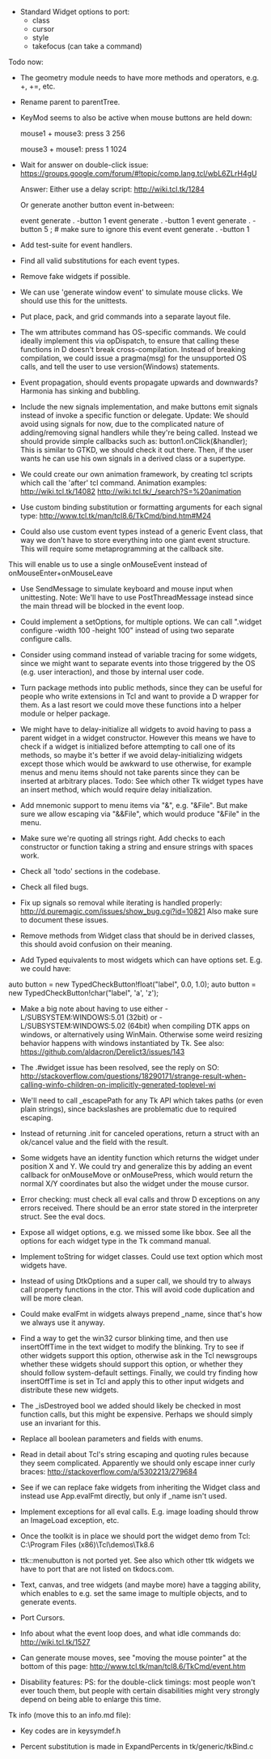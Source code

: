 - Standard Widget options to port:
    - class
    - cursor
    - style
    - takefocus (can take a command)

Todo now:

- The geometry module needs to have more methods and operators, e.g. +, +=, etc.

- Rename parent to parentTree.

- KeyMod seems to also be active when mouse buttons are held down:

    mouse1 + mouse3:
    press 3 256

    mouse3 + mouse1:
    press 1 1024

- Wait for answer on double-click issue:
https://groups.google.com/forum/#!topic/comp.lang.tcl/wbL6ZLrH4gU

    Answer: Either use a delay script:
    http://wiki.tcl.tk/1284

    Or generate another button event in-between:

    event generate . <ButtonPress> -button 1
    event generate . <ButtonRelease> -button 1
    event generate . <ButtonPress> -button 5 ; # make sure to ignore this event
    event generate . <ButtonPress> -button 1

- Add test-suite for event handlers.

- Find all valid substitutions for each event types.

- Remove fake widgets if possible.

- We can use 'generate window event' to simulate mouse clicks. We should use
this for the unittests.

- Put place, pack, and grid commands into a separate layout file.

- The wm attributes command has OS-specific commands. We could ideally implement
this via opDispatch, to ensure that calling these functions in D doesn't break
cross-compilation. Instead of breaking compilation, we could issue a pragma(msg)
for the unsupported OS calls, and tell the user to use version(Windows) statements.

- Event propagation, should events propagate upwards and downwards? Harmonia has sinking and bubbling.

- Include the new signals implementation, and make buttons emit signals instead of
invoke a specific function or delegate. Update: We should avoid using signals
for now, due to the complicated nature of adding/removing signal handlers
while they're being called. Instead we should provide simple callbacks such as:
button1.onClick(&handler);
This is similar to GTKD, we should check it out there. Then, if the user wants
he can use his own signals in a derived class or a supertype.

- We could create our own animation framework, by creating tcl scripts which call
the 'after' tcl command.
Animation examples: http://wiki.tcl.tk/14082
http://wiki.tcl.tk/_/search?S=%20animation

- Use custom binding substitution or formatting arguments for each signal type:
http://www.tcl.tk/man/tcl8.6/TkCmd/bind.htm#M24

- Could also use custom event types instead of a generic Event class, that way
we don't have to store everything into one giant event structure. This will
require some metaprogramming at the callback site.

This will enable us to use a single onMouseEvent instead of onMouseEnter+onMouseLeave

- Use SendMessage to simulate keyboard and mouse input when unittesting.
Note: We'll have to use PostThreadMessage instead since the main thread will
be blocked in the event loop.

- Could implement a setOptions, for multiple options. We can call ".widget configure -width 100 -height 100" instead of using two separate configure calls.

- Consider using command instead of variable tracing for some widgets, since we might
want to separate events into those triggered by the OS (e.g. user interaction),
and those by internal user code.

- Turn package methods into public methods, since they can be useful for people who write
extensions in Tcl and want to provide a D wrapper for them. As a last resort we could
move these functions into a helper module or helper package.

- We might have to delay-initialize all widgets to avoid having to pass a parent widget in a widget constructor.
However this means we have to check if a widget is initialized before attempting to call one of its methods,
so maybe it's better if we avoid delay-initializing widgets except those which would be awkward to use otherwise,
for example menus and menu items should not take parents since they can be inserted at arbitrary places.
Todo: See which other Tk widget types have an insert method, which would require delay initialization.

- Add mnemonic support to menu items via "&", e.g. "&File". But make sure we allow escaping via "&&File", which would produce "&File" in the menu.

- Make sure we're quoting all strings right. Add checks to each constructor or function taking a string and
ensure strings with spaces work.

- Check all 'todo' sections in the codebase.

- Check all filed bugs.

- Fix up signals so removal while iterating is handled properly:
http://d.puremagic.com/issues/show_bug.cgi?id=10821
Also make sure to document these issues.

- Remove methods from Widget class that should be in derived classes, this should avoid confusion
on their meaning.

- Add Typed equivalents to most widgets which can have options set. E.g. we could have:

auto button = new TypedCheckButton!float("label", 0.0, 1.0);
auto button = new TypedCheckButton!char("label", 'a', 'z');

- Make a big note about having to use either -L/SUBSYSTEM:WINDOWS:5.01 (32bit) or -L/SUBSYSTEM:WINDOWS:5.02 (64bit) when compiling DTK apps on windows, or alternatively using WinMain. Otherwise some weird resizing behavior happens with windows instantiated by Tk. See also:
https://github.com/aldacron/Derelict3/issues/143

- The .#widget issue has been resolved, see the reply on SO:
http://stackoverflow.com/questions/18290171/strange-result-when-calling-winfo-children-on-implicitly-generated-toplevel-wi

- We'll need to call _escapePath for any Tk API which takes paths (or even plain strings), since backslashes are problematic due to required escaping.

- Instead of returning .init for canceled operations, return a struct with an ok/cancel value
and the field with the result.

- Some widgets have an identity function which returns the widget under position X and Y.
We could try and generalize this by adding an event callback for onMouseMove or
onMousePress, which would return the normal X/Y coordinates but also the widget under the
mouse cursor.

- Error checking: must check all eval calls and throw D exceptions on any errors received.
There should be an error state stored in the interpreter struct. See the eval docs.

- Expose all widget options, e.g. we missed some like bbox.
See all the options for each widget type in the Tk command manual.

- Implement toString for widget classes. Could use text option which most widgets have.

- Instead of using DtkOptions and a super call, we should try to always call property functions
in the ctor. This will avoid code duplication and will be more clean.

- Could make evalFmt in widgets always prepend _name, since that's how we always use it anyway.

- Find a way to get the win32 cursor blinking time, and then use insertOffTime in the text widget
to modify the blinking. Try to see if other widgets support this option, otherwise ask in the
Tcl newsgroups whether these widgets should support this option, or whether they should follow
system-default settings. Finally, we could try finding how insertOffTime is set in Tcl and apply
this to other input widgets and distribute these new widgets.

- The _isDestroyed bool we added should likely be checked in most function calls, but this might be
expensive. Perhaps we should simply use an invariant for this.

- Replace all boolean parameters and fields with enums.

- Read in detail about Tcl's string escaping and quoting rules because they seem complicated.
Apparently we should only escape inner curly braces: http://stackoverflow.com/a/5302213/279684

- See if we can replace fake widgets from inheriting the Widget class and instead use App.evalFmt directly,
but only if _name isn't used.

- Implement exceptions for all eval calls. E.g. image loading should throw an ImageLoad exception, etc.

- Once the toolkit is in place we should port the widget demo from Tcl:
C:\Program Files (x86)\Tcl\demos\Tk8.6

- ttk::menubutton is not ported yet. See also which other ttk widgets we have to port that are not listed
on tkdocs.com.

- Text, canvas, and tree widgets (and maybe more) have a tagging ability, which enables to e.g.
set the same image to multiple objects, and to generate events.

- Port Cursors.

- Info about what the event loop does, and what idle commands do:
http://wiki.tcl.tk/1527

- Can generate mouse moves, see "moving the mouse pointer" at the bottom of this page:
http://www.tcl.tk/man/tcl8.6/TkCmd/event.htm

- Disability features:
PS: for the double-click timings: most people won't ever
  touch them, but people with certain disabilities might
  very strongly depend on being able to enlarge this time.

Tk info (move this to an info.md file):

- Key codes are in keysymdef.h

- Percent substitution is made in ExpandPercents in tk/generic/tkBind.c
